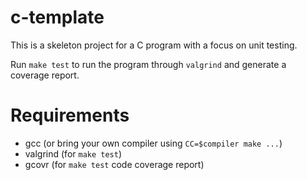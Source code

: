 # c-template

This is a skeleton project for a C program with a focus on unit testing.

Run `make test` to run the program through `valgrind` and generate a coverage
report.

# Requirements
- gcc (or bring your own compiler using `CC=$compiler make ...`)
- valgrind (for `make test`)
- gcovr (for `make test` code coverage report)

